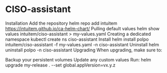 # CISO-assistant
Installation
Add the repository
helm repo add intuitem https://intuitem.github.io/ca-helm-chart/
Pulling default values
helm show values intuitem/ciso-assistant > my-values.yaml
Creating a dedicated namespace
kubectl create ns ciso-assistant
Install
helm install polpo intuitem/ciso-assistant -f my-values.yaml -n ciso-assistant
Uninstall
helm uninstall polpo -n ciso-assistant
Upgrading
When upgrading, make sure to:

Backup your persistent volumes
Update any custom values
Run: helm upgrade my-release . --set global.appVersion=vx.y.z
